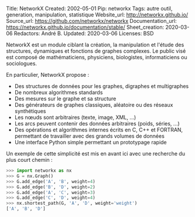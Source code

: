 Title: NetworkX
Created: 2002-05-01
Pip: networkx
Tags: autre outil, generation, manipulation, statistique
Website_url: http://networkx.github.io/
Source_url: https://github.com/networkx/networkx
Documentation_url: https://networkx.github.io/documentation/stable/
Sheet_creation: 2020-03-06
Redactors: André B.
Updated: 2020-03-06
Licenses: BSD


NetworkX est un module ciblant la création, la manipulation et l'étude des structures, dynamiques et fonctions de graphes complexes. Le public visé est composé de mathématiciens, physiciens, biologistes, informaticiens ou sociologues.

En particulier, NetworkX propose :

* Des structures de données pour les graphes, digraphes et multigraphes
* De nombreux algorithmes standards
* Des mesures sur le graphe et sa structure
* Des générateurs de graphes classiques, aléatoire ou des réseaux synthétiques
* Les nœuds sont arbitraires (texte, image, XML, ...)
* Les arcs peuvent contenir des données arbitraires (poids, séries, ...)
* Des opérations et algorithmes internes écrits en C, C++ et FORTRAN, permettant de travailler avec des grands volumes de données
* Une interface Python simple permettant un prototypage rapide


Un exemple de cette simplicité est mis en avant ici avec une recherche du plus court chemin :

```python
>>> import networkx as nx
>>> G = nx.Graph()
>>> G.add_edge('A', 'B', weight=4)
>>> G.add_edge('B', 'D', weight=2)
>>> G.add_edge('A', 'C', weight=3)
>>> G.add_edge('C', 'D', weight=4)
>>> nx.shortest_path(G, 'A', 'D', weight='weight')
['A', 'B', 'D']
```
